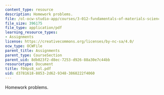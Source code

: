 ```yaml
---
content_type: resource
description: Homework problems.
file: /ol-ocw-studio-app/courses/3-012-fundamentals-of-materials-science-fall-2005/d378161888532d6293483868222f4060_f04ps8_sol.pdf
file_size: 396175
file_type: application/pdf
learning_resource_types:
- Assignments
license: https://creativecommons.org/licenses/by-nc-sa/4.0/
ocw_type: OCWFile
parent_title: Assignments
parent_type: CourseSection
parent_uid: 8db023f2-d8ec-7253-d926-88a30e7c44bb
resourcetype: Document
title: f04ps8_sol.pdf
uid: d3781618-8853-2d62-9348-3868222f4060
---
```

Homework problems.